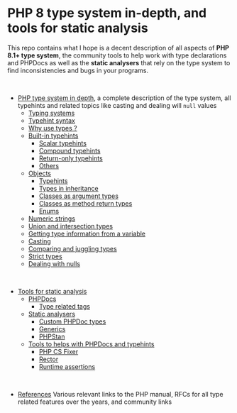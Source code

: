 # PHP 8 type system in-depth, and tools for static analysis

This repo contains what I hope is a decent description of all aspects of **PHP 8.1+ type system**, the community tools to help work with type declarations and PHPDocs as well as the **static analysers** that rely on the type system to find inconsistencies and bugs in your programs.

<br>

- [PHP type system in depth](php_type_system_in_depth.md), a complete description of the type system, all typehints and related topics like casting and dealing will `null` values
	- [Typing systems](php_type_system_in_depth.md#typing-systems)
	- [Typehint syntax](php_type_system_in_depth.md#typehint-syntax)
	- [Why use types ?](php_type_system_in_depth.md#why-use-types)
	- [Built-in typehints](php_type_system_in_depth.md#built-in-typehints)
		- [Scalar typehints](php_type_system_in_depth.md#scalar-typehints)
		- [Compound typehints](php_type_system_in_depth.md#compound-typehints)
		- [Return-only typehints](php_type_system_in_depth.md#return-only-typehints)
		- [Others](php_type_system_in_depth.md#others)
	- [Objects](php_type_system_in_depth.md#objects)
		- [Typehints](php_type_system_in_depth.md#typehints)
		- [Types in inheritance](php_type_system_in_depth.md#types-in-inheritance)
		- [Classes as argument types](php_type_system_in_depth.md#classes-as-argument-types)
		- [Classes as method return types](php_type_system_in_depth.md#classes-as-method-return-types)
		- [Enums](php_type_system_in_depth.md#enums)
	- [Numeric strings](php_type_system_in_depth.md#numeric-strings)
	- [Union and intersection types](php_type_system_in_depth.md#union-and-intersection-types)
	- [Getting type information from a variable](php_type_system_in_depth.md#getting-type-information-from-a-variable)
	- [Casting](php_type_system_in_depth.md#casting)
	- [Comparing and juggling types](php_type_system_in_depth.md#comparing-and-juggling-types)
	- [Strict types](php_type_system_in_depth.md#strict-types)
	- [Dealing with nulls](php_type_system_in_depth.md#dealing-with-nulls)

<br>

- [Tools for static analysis](tools_for_static_analysis.md)
	- [PHPDocs](tools_for_static_analysis.md#phpdocs)
		- [Type related tags](tools_for_static_analysis.md#type-related-tags)
	- [Static analysers](tools_for_static_analysis.md#static-analysers)
		- [Custom PHPDoc types](tools_for_static_analysis.md#custom-phpdoc-types)
		- [Generics](tools_for_static_analysis.md#generics)
		- [PHPStan](tools_for_static_analysis.md#phpstan)
	- [Tools to helps with PHPDocs and typehints](tools_for_static_analysis.md#tools-to-helps-with-phpdocs-and-typehints)
		- [PHP CS Fixer](tools_for_static_analysis.md#php-cs-fixer)
		- [Rector](tools_for_static_analysis.md#rector)
		- [Runtime assertions](tools_for_static_analysis.md#runtime-assertions)

<br>

- [References](references.md) Various relevant links to the PHP manual, RFCs for all type related features over the years, and community links